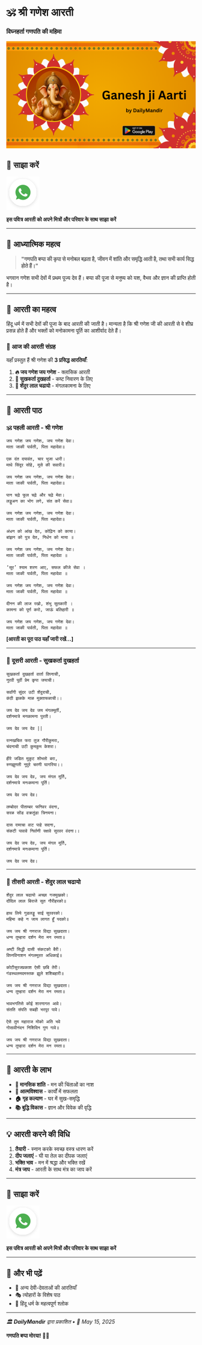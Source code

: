 # 🕉️ श्री गणेश आरती
### विघ्नहर्ता गणपति की महिमा

<!-- Banner with better context -->
![श्री गणेश आरती - Banner](https://raw.githubusercontent.com/anandwana001/content-repo/refs/heads/main/banners/ganeshaartibanner.png)


## 🤝 साझा करें

<a href="https://api.whatsapp.com/send?text=Check%20out%20this%20article%20in%20the%20Daily%20Mandir%20app%3A%20https%3A%2F%2Fwww.dailymandir.com%2Farticles%3FcontentUrl%3Dhttps%253A%252F%252Fraw.githubusercontent.com%252Fanandwana001%252Fcontent-repo%252Frefs%252Fheads%252Fmain%252Faarti%252Fganesh%252Fganesh_aarti_hindi.md%26title%3DGanesh%2520Aarti">
  <img src="https://raw.githubusercontent.com/anandwana001/content-repo/refs/heads/main/assets/ic_wtsapp_share_rounded.svg" alt="WhatsApp पर साझा करें"/>
</a>


**इस पवित्र आरती को अपने मित्रों और परिवार के साथ साझा करें**

---

## 📿 आध्यात्मिक महत्व

> **"गणपति बप्पा की कृपा से मनोबल बढ़ता है, जीवन में शांति और समृद्धि आती है, तथा सभी कार्य सिद्ध होते हैं।"**

भगवान गणेश सभी देवों में प्रथम पूज्य देव हैं। बप्पा की पूजा से मनुष्य को यश, वैभव और ज्ञान की प्राप्ति होती है।

---

## 🌟 आरती का महत्व

हिंदू धर्म में सभी देवों की पूजा के बाद आरती की जाती है। मान्यता है कि श्री गणेश जी की आरती से वे शीघ्र प्रसन्न होते हैं और भक्तों को मनोकामना पूर्ति का आशीर्वाद देते हैं।

### 🎵 आज की आरती संग्रह

यहाँ प्रस्तुत हैं श्री गणेश की **3 प्रसिद्ध आरतियाँ**:

1. **🔥 जय गणेश जय गणेश** - क्लासिक आरती
2. **🌺 सुखकर्ता दुखहर्ता** - कष्ट निवारण के लिए  
3. **🌸 शेंदुर लाल चढायो** - मंगलकामना के लिए

---

## 📖 आरती पाठ

### 🕉️ पहली आरती - श्री गणेश

```sanskrit
जय गणेश जय गणेश, जय गणेश देवा।
माता जाकी पार्वती, पिता महादेवा॥

एक दंत दयावंत, चार भुजा धारी।
माथे सिंदूर सोहे, मूसे की सवारी॥

जय गणेश जय गणेश, जय गणेश देवा।
माता जाकी पार्वती, पिता महादेवा॥

पान चढ़े फूल चढ़े और चढ़े मेवा।
लड्डुअन का भोग लगे, संत करें सेवा॥

जय गणेश जय गणेश, जय गणेश देवा।
माता जाकी पार्वती, पिता महादेवा॥

अंधन को आंख देत, कोढ़िन को काया।
बांझन को पुत्र देत, निर्धन को माया ॥

जय गणेश जय गणेश, जय गणेश देवा।
माता जाकी पार्वती, पिता महादेवा ॥

‘सूर’ श्याम शरण आए, सफल कीजे सेवा ।
माता जाकी पार्वती, पिता महादेवा ॥

जय गणेश जय गणेश, जय गणेश देवा।
माता जाकी पार्वती, पिता महादेवा ॥

दीनन की लाज रखो, शंभु सुतकारी ।
कामना को पूर्ण करो, जाऊं बलिहारी ॥

जय गणेश जय गणेश, जय गणेश देवा।
माता जाकी पार्वती, पिता महादेवा ॥

```

**[आरती का पूरा पाठ यहाँ जारी रखें...]**

---

### 🌺 दूसरी आरती - सुखकर्ता दुखहर्ता

```sanskrit
सुखकर्ता दुखहर्ता वार्ता विघ्नाची,
नुरवी पूर्वी प्रेम कृपा जयाची।

सर्वांगी सुंदर उटी शेंदुराची,
कंठी झळके माळ मुक्ताफळाची।।

जय देव जय देव जय मंगलमूर्ती,
दर्शनमात्रे मनकामना पुरती।

जय देव जय देव ||

रत्नखचित फरा तुज गौरीकुमरा,
चंदनाची उटी कुमकुम केशरा।

हीरे जडित मुकुट शोभतो बरा,
रुणझुणती नूपुरे चरणी घागरिया।।

जय देव जय देव, जय मंगल मूर्ति,
दर्शनमात्रे मनःकमाना पूर्ति।

जय देव जय देव।

लम्बोदर पीताम्बर फनिवर वंदना,
सरळ सोंड वक्रतुंडा त्रिनयना।

दास रामाचा वाट पाहे सदना,
संकटी पावावे निर्वाणी रक्षावे सुरवर वंदना।।

जय देव जय देव, जय मंगल मूर्ति,
दर्शनमात्रे मनःकमाना पूर्ति।

जय देव जय देव।
```

---

### 🌸 तीसरी आरती - शेंदुर लाल चढायो

```sanskrit
शेंदुर लाल चढायो अच्छा गजमुखको।
दोंदिल लाल बिराजे सुत गौरीहरको॥

हाथ लिये गुडलड्डू साई सुरवरको।
महिमा कहे न जाय लागत हूँ पदको॥

जय जय श्री गणराज विद्या सुखदाता।
धन्य तुम्हारा दर्शन मेरा मन रमता॥

अष्टी सिद्धी दासी संकटको बैरी।
विघ्नविनाशन मंगलमूरत अधिकाई॥

कोटीसुरजप्रकाश ऐसी छबि तेरी।
गंडस्थलमदमस्तक झुले शशिबहारी॥

जय जय श्री गणराज विद्या सुखदाता।
धन्य तुम्हारा दर्शन मेरा मन रमता॥

भावभगतिसे कोई शारणागत आवे।
संतति संपति सबही भरपूर पावे।

ऐसे तुम महाराज मोको अति भवे
गोसावीनंदन निशिदिन गुण गावे॥

जय जय श्री गणराज विद्या सुखदाता।
धन्य तुम्हारा दर्शन मेरा मन रमता॥
```

---

## 🙏 आरती के लाभ

- **🧠 मानसिक शांति** - मन की चिंताओं का नाश
- **💪 आत्मविश्वास** - कार्यों में सफलता
- **🏠 गृह कल्याण** - घर में सुख-समृद्धि
- **📚 बुद्धि विकास** - ज्ञान और विवेक की वृद्धि

---

## 💡 आरती करने की विधि

1. **तैयारी** - स्नान करके स्वच्छ वस्त्र धारण करें
2. **दीप जलाएं** - घी या तेल का दीपक जलाएं
3. **भक्ति भाव** - मन में श्रद्धा और भक्ति रखें
4. **मंत्र जाप** - आरती के साथ मंत्र का जाप करें

---

## 🤝 साझा करें

<a href="https://api.whatsapp.com/send?text=Check%20out%20this%20article%20in%20the%20Daily%20Mandir%20app%3A%20https%3A%2F%2Fwww.dailymandir.com%2Farticles%3FcontentUrl%3Dhttps%253A%252F%252Fraw.githubusercontent.com%252Fanandwana001%252Fcontent-repo%252Frefs%252Fheads%252Fmain%252Faarti%252Fganesh%252Fganesh_aarti_hindi.md%26title%3DGanesh%2520Aarti">
  <img src="https://raw.githubusercontent.com/anandwana001/content-repo/refs/heads/main/assets/ic_wtsapp_share_rounded.svg" alt="WhatsApp पर साझा करें"/>
</a>

**इस पवित्र आरती को अपने मित्रों और परिवार के साथ साझा करें**

---

## 🔔 और भी पढ़ें

- 📿 अन्य देवी-देवताओं की आरतियाँ
- 🎭 त्योहारों के विशेष पाठ
- 📖 हिंदू धर्म के महत्वपूर्ण श्लोक

---

*🏛️ **DailyMandir** द्वारा प्रकाशित • 📅 May 15, 2025*

**गणपति बप्पा मोरया! 🐘✨**
